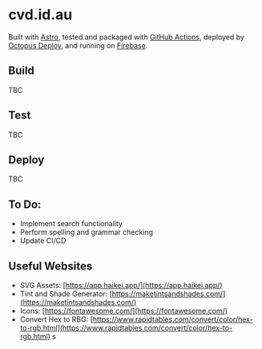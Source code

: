 # cvd.id.au

Built with [Astro](https://astro.build/), tested and packaged with [GitHub Actions](https://github.com/features/actions), deployed by [Octopus Deploy](https://octopus.com/), and running on [Firebase](https://firebase.google.com/).

## Build

TBC

## Test

TBC

## Deploy

TBC

## To Do:

- Implement search functionality
- Perform spelling and grammar checking
- Update CI/CD

## Useful Websites

- SVG Assets: [https://app.haikei.app/](https://app.haikei.app/)
- Tint and Shade Generator: [https://maketintsandshades.com/](https://maketintsandshades.com/)
- Icons: [https://fontawesome.com/](https://fontawesome.com/)
- Convert Hex to RBG: [https://www.rapidtables.com/convert/color/hex-to-rgb.html](https://www.rapidtables.com/convert/color/hex-to-rgb.html)
s
